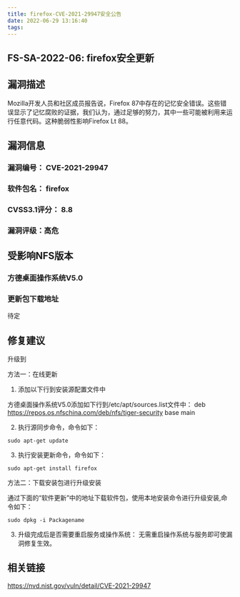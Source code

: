 ```yaml
---
title: firefox-CVE-2021-29947安全公告
date: 2022-06-29 13:16:40
tags:
---
```

## FS-SA-2022-06: firefox安全更新

## 漏洞描述

Mozilla开发人员和社区成员报告说，Firefox 87中存在的记忆安全错误。这些错误显示了记忆腐败的证据，我们认为，通过足够的努力，其中一些可能被利用来运行任意代码。这种脆弱性影响Firefox Lt 88。

## 漏洞信息

###    漏洞编号： CVE-2021-29947

###    软件包名： firefox

###    CVSS3.1评分： 8.8

###    漏洞评级：高危

## 受影响NFS版本

###    方德桌面操作系统V5.0

### 更新包下载地址

待定

## 修复建议

升级到 

方法一：在线更新

1. 添加以下行到安装源配置文件中

方德桌面操作系统V5.0添加如下行到/etc/apt/sources.list文件中：
deb https://repos.os.nfschina.com/deb/nfs/tiger-security base main

2. 执行源同步命令，命令如下：

```
sudo apt-get update
```

3. 执行安装更新命令，命令如下：

```
sudo apt-get install firefox
```

方法二：下载安装包进行升级安装

通过下面的“软件更新”中的地址下载软件包，使用本地安装命令进行升级安装,命令如下：

```
sudo dpkg -i Packagename
```

3. 升级完成后是否需要重启服务或操作系统：
   无需重启操作系统与服务即可使漏洞修复生效。

## 相关链接

https://nvd.nist.gov/vuln/detail/CVE-2021-29947
